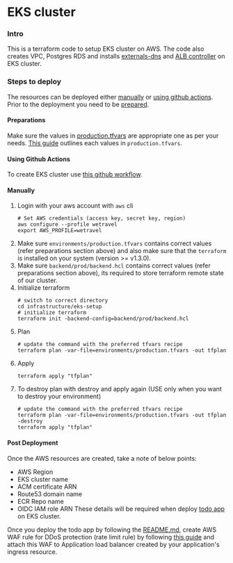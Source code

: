 # EKS cluster

### Intro

This is a terraform code to setup EKS cluster on AWS. The code also creates VPC, Postgres RDS and installs [externals-dns](https://github.com/kubernetes-sigs/external-dns) and [ALB controller](https://docs.aws.amazon.com/eks/latest/userguide/aws-load-balancer-controller.html) on EKS cluster.

### Steps to deploy

The resources can be deployed either [manually](#manually) or [using github actions](#using-github-actions). Prior to the deployment you need to be [prepared](#preparations).

#### Preparations
Make sure the values in [production.tfvars](environments/production.tfvars) are appropriate one as per your needs. [This guide](values.md) outlines each values in `production.tfvars`.

#### Using Github Actions
To create EKS cluster use [this github workflow](../../.github/workflows/terraform-eks-prod.yml).

#### Manually

1. Login with your aws account with `aws` cli
   ```shell
   # Set AWS credentials (access key, secret key, region)
   aws configure --profile wetravel
   export AWS_PROFILE=wetravel
   ```
2. Make sure `environments/production.tfvars` contains correct values (refer preparations section above) and also make sure that the `terraform` is installed on your system (version >= v1.3.0).
3. Make sure `backend/prod/backend.hcl` contains correct values (refer preparations section above), its required to store terraform remote state of our cluster.
3. Initialize terraform
   ```shell
   # switch to correct directory
   cd infrastructure/eks-setup
   # initialize terraform
   terraform init -backend-config=backend/prod/backend.hcl
   ```
4. Plan
   ```shell
   # update the command with the preferred tfvars recipe 
   terraform plan -var-file=environments/production.tfvars -out tfplan
   ```
5. Apply
   ```shell
   terraform apply "tfplan"
   ```
6. To destroy plan with destroy and apply again (USE only when you want to destroy your environment)
   ```shell
   # update the command with the preferred tfvars recipe 
   terraform plan -var-file=environments/production.tfvars -out tfplan -destroy
   terraform apply "tfplan"
   ```

#### Post Deployment

Once the AWS resources are created, take a note of below points:
- AWS Region
- EKS cluster name
- ACM certificate ARN
- Route53 domain name
- ECR Repo name
- OIDC IAM role ARN
These details will be required when deploy [todo app](https://github.com/milindchawre/todo) on EKS cluster.

Once you deploy the todo app by following the [README.md](https://github.com/milindchawre/todo/blob/main/README.md), create AWS WAF rule for DDoS protection (rate limit rule) by following [this guide](https://aws.amazon.com/premiumsupport/knowledge-center/waf-mitigate-ddos-attacks/) and attach this WAF to Application load balancer created by your application's ingress resource.